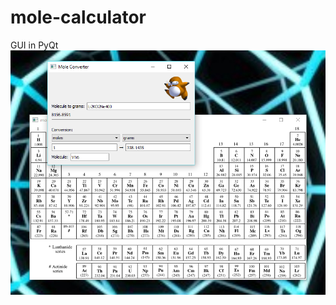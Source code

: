 # mole-calculator
GUI in PyQt
![Alt text](https://github.com/boolean444/mole-calculator/blob/master/molecalc_pic.PNG "Optional title")
